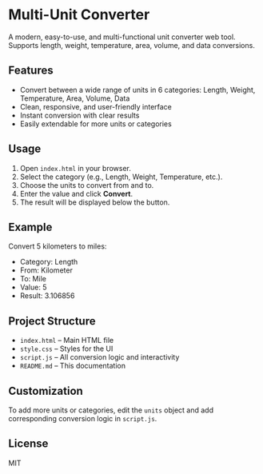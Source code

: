 # Multi-Unit Converter

A modern, easy-to-use, and multi-functional unit converter web tool. Supports length, weight, temperature, area, volume, and data conversions.

## Features

- Convert between a wide range of units in 6 categories: Length, Weight, Temperature, Area, Volume, Data
- Clean, responsive, and user-friendly interface
- Instant conversion with clear results
- Easily extendable for more units or categories

## Usage

1. Open `index.html` in your browser.
2. Select the category (e.g., Length, Weight, Temperature, etc.).
3. Choose the units to convert from and to.
4. Enter the value and click **Convert**.
5. The result will be displayed below the button.

## Example

Convert 5 kilometers to miles:

- Category: Length
- From: Kilometer
- To: Mile
- Value: 5
- Result: 3.106856

## Project Structure

- `index.html` – Main HTML file
- `style.css` – Styles for the UI
- `script.js` – All conversion logic and interactivity
- `README.md` – This documentation

## Customization

To add more units or categories, edit the `units` object and add corresponding conversion logic in `script.js`.

## License

MIT
